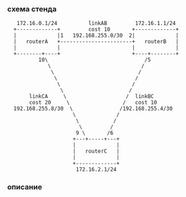 
### cхема стенда




       172.16.0.1/24          linkAB         172.16.1.1/24
      +-------------+         cost 10       +-------------+
      |             |1   192.168.255.0/30  2|             |
      |   routerA   +-----------------------+   routerB   |
      |             |                       |             |
      +--------+----+                       +----+--------+
              10\                               /5
                 \                             /
                  \                           /
                   \                         /
                    \                       /
                     \                     /
           linkCA     \                   /  linkBC
           cost 20     \                 /   cost 10
      192.168.255.8/30  \               /192.168.255.4/30
                         \             /
                          \           /
                           \         /
                          9 \       /6
                         +---+-----+---+
                         |             |
                         |   routerC   |
                         |             |
                         +-------------+
                          172.16.2.1/24


### описание
